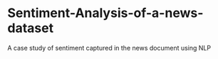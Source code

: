 # Sentiment-Analysis-of-a-news-dataset
A  case study of sentiment captured in the news document using NLP
